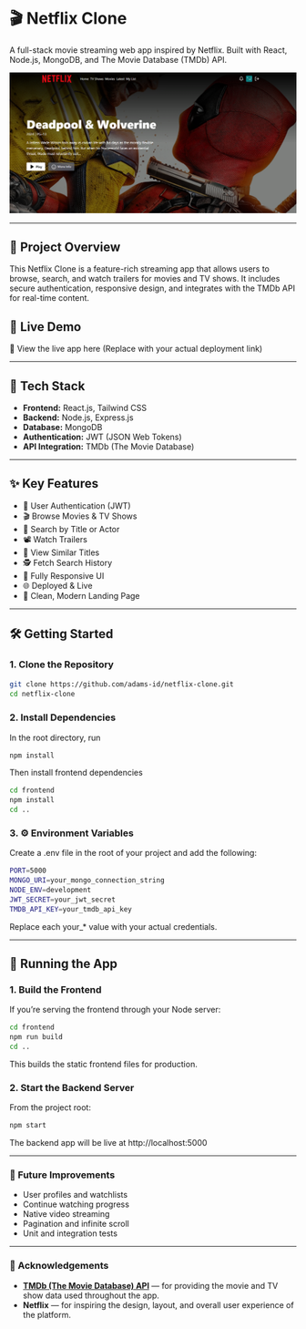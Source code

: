 # 🎬 Netflix Clone

A full-stack movie streaming web app inspired by Netflix. Built with React, Node.js, MongoDB, and The Movie Database (TMDb) API.

![Demo Screenshot](/frontend/public/screenshot-for-readme.png)

---

## 🚀 Project Overview

This Netflix Clone is a feature-rich streaming app that allows users to browse, search, and watch trailers for movies and TV shows. It includes secure authentication, responsive design, and integrates with the TMDb API for real-time content.

## 📌 Live Demo

🔗 View the live app here
(Replace with your actual deployment link)

---

## 🔧 Tech Stack

- **Frontend:** React.js, Tailwind CSS
- **Backend:** Node.js, Express.js
- **Database:** MongoDB
- **Authentication:** JWT (JSON Web Tokens)
- **API Integration:** TMDb (The Movie Database)

---

## ✨ Key Features

- 🔐 User Authentication (JWT)
- 🎬 Browse Movies & TV Shows
- 🔎 Search by Title or Actor
- 📽️ Watch Trailers
- 🔁 View Similar Titles
- 🕵️ Fetch Search History
- 📱 Fully Responsive UI
- 🌐 Deployed & Live
- 💎 Clean, Modern Landing Page

---

## 🛠️ Getting Started

### 1. Clone the Repository

```bash
git clone https://github.com/adams-id/netflix-clone.git
cd netflix-clone
```

### 2. Install Dependencies

In the root directory, run

```bash
npm install
```

Then install frontend dependencies

```bash
cd frontend
npm install
cd ..
```

### 3. ⚙️ Environment Variables

Create a .env file in the root of your project and add the following:

```bash
PORT=5000
MONGO_URI=your_mongo_connection_string
NODE_ENV=development
JWT_SECRET=your_jwt_secret
TMDB_API_KEY=your_tmdb_api_key
```

Replace each your\_\* value with your actual credentials.

---

## 🚀 Running the App

### 1. Build the Frontend

If you’re serving the frontend through your Node server:

```bash
cd frontend
npm run build
cd ..
```

This builds the static frontend files for production.

### 2. Start the Backend Server

From the project root:

```bash
npm start
```

The backend app will be live at http://localhost:5000

---

### 🧠 Future Improvements

- User profiles and watchlists
- Continue watching progress
- Native video streaming
- Pagination and infinite scroll
- Unit and integration tests

---

### 🙌 Acknowledgements

- **[TMDb (The Movie Database) API](https://www.themoviedb.org/)** — for providing the movie and TV show data used throughout the app.
- **Netflix** — for inspiring the design, layout, and overall user experience of the platform.
